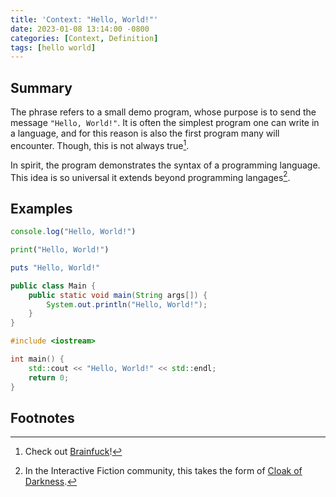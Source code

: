 ```yaml
---
title: 'Context: "Hello, World!"'
date: 2023-01-08 13:14:00 -0800
categories: [Context, Definition]
tags: [hello world]
---
```

## Summary

The phrase refers to a small demo program, whose purpose is to send the message `"Hello, World!"`. It is often the simplest program one can write in a language, and for this reason is also the first program many will encounter. Though, this is not always true[^1].

In spirit, the program demonstrates the syntax of a programming language.  This idea is so universal it extends beyond programming langages[^2].

## Examples
<small></small>
```javascript
console.log("Hello, World!")
```

```python
print("Hello, World!")
```

```rb
puts "Hello, World!"
```

```java
public class Main {
    public static void main(String args[]) {
        System.out.println("Hello, World!");
    }	
}
```

```c++
#include <iostream>

int main() {
    std::cout << "Hello, World!" << std::endl;
    return 0;
}
```

## Footnotes

[^1]: Check out [Brainfuck](https://en.wikipedia.org/wiki/Brainfuck#Hello_World!)!
[^2]: In the Interactive Fiction community, this takes the form of [Cloak of Darkness](https://www.ifwiki.org/Cloak_of_Darkness).